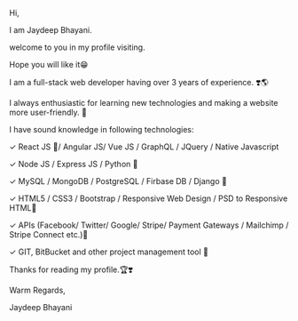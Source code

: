 Hi, 

I am Jaydeep Bhayani.

welcome to you in my profile visiting.

Hope you will like it😁

I am a full-stack web developer having over 3 years of experience. ❣️🌎

I always enthusiastic for learning new technologies and making a website more user-friendly. 🧲

I have sound knowledge in following technologies: 

✓ React JS 🌻/ Angular JS/ Vue JS / GraphQL / JQuery / Native Javascript 

✓ Node JS / Express JS / Python 🌄

✓ MySQL / MongoDB / PostgreSQL / Firbase DB / Django 🌄

✓ HTML5 / CSS3 / Bootstrap / Responsive Web Design / PSD to Responsive HTML🌄

 ✓ APIs (Facebook/ Twitter/ Google/ Stripe/ Payment Gateways / Mailchimp / Stripe Connect etc.)🌄

 ✓ GIT, BitBucket and other project management tool 🌄

Thanks for reading my profile.🏆❣️

Warm Regards, 

Jaydeep Bhayani
